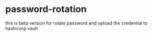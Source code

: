 # password-rotation

this is beta version for rotate password and upload the credential to hashicorp vault

